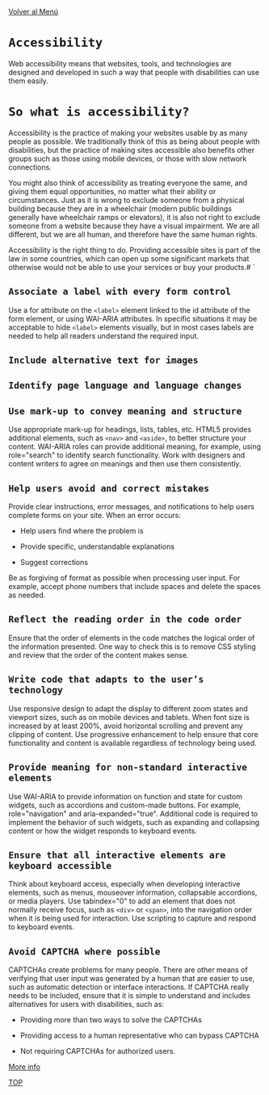 [Volver al Menú](../root.md)

# `Accessibility`

Web accessibility means that websites, tools, and technologies are designed and developed in such a way that people with disabilities can use them easily.

# `So what is accessibility?`

Accessibility is the practice of making your websites usable by as many people as possible. We traditionally think of this as being about people with disabilities, but the practice of making sites accessible also benefits other groups such as those using mobile devices, or those with slow network connections.

You might also think of accessibility as treating everyone the same, and giving them equal opportunities, no matter what their ability or circumstances. Just as it is wrong to exclude someone from a physical building because they are in a wheelchair (modern public buildings generally have wheelchair ramps or elevators), it is also not right to exclude someone from a website because they have a visual impairment. We are all different, but we are all human, and therefore have the same human rights.

Accessibility is the right thing to do. Providing accessible sites is part of the law in some countries, which can open up some significant markets that otherwise would not be able to use your services or buy your products.# `

## `Associate a label with every form control`

Use a for attribute on the `<label>` element linked to the id attribute of the form element, or using WAI-ARIA attributes. In specific situations it may be acceptable to hide `<label>` elements visually, but in most cases labels are needed to help all readers understand the required input.

## `Include alternative text for images`

## `Identify page language and language changes`

## `Use mark-up to convey meaning and structure`

Use appropriate mark-up for headings, lists, tables, etc. HTML5 provides additional elements, such as `<nav>` and `<aside>`, to better structure your content. WAI-ARIA roles can provide additional meaning, for example, using role="search" to identify search functionality. Work with designers and content writers to agree on meanings and then use them consistently.

## `Help users avoid and correct mistakes`

Provide clear instructions, error messages, and notifications to help users complete forms on your site. When an error occurs:

- Help users find where the problem is

- Provide specific, understandable explanations

- Suggest corrections

Be as forgiving of format as possible when processing user input. For example, accept phone numbers that include spaces and delete the spaces as needed.

## `Reflect the reading order in the code order`

Ensure that the order of elements in the code matches the logical order of the information presented. One way to check this is to remove CSS styling and review that the order of the content makes sense.

## `Write code that adapts to the user’s technology`

Use responsive design to adapt the display to different zoom states and viewport sizes, such as on mobile devices and tablets. When font size is increased by at least 200%, avoid horizontal scrolling and prevent any clipping of content. Use progressive enhancement to help ensure that core functionality and content is available regardless of technology being used.

## `Provide meaning for non-standard interactive elements`

Use WAI-ARIA to provide information on function and state for custom widgets, such as accordions and custom-made buttons. For example, role="navigation" and aria-expanded="true". Additional code is required to implement the behavior of such widgets, such as expanding and collapsing content or how the widget responds to keyboard events.

## `Ensure that all interactive elements are keyboard accessible`

Think about keyboard access, especially when developing interactive elements, such as menus, mouseover information, collapsable accordions, or media players. Use tabindex="0" to add an element that does not normally receive focus, such as `<div>` or `<span>`, into the navigation order when it is being used for interaction. Use scripting to capture and respond to keyboard events.

## `Avoid CAPTCHA where possible`

CAPTCHAs create problems for many people. There are other means of verifying that user input was generated by a human that are easier to use, such as automatic detection or interface interactions. If CAPTCHA really needs to be included, ensure that it is simple to understand and includes alternatives for users with disabilities, such as:


- Providing more than two ways to solve the CAPTCHAs

- Providing access to a human representative who can bypass CAPTCHA

- Not requiring CAPTCHAs for authorized users.

[More info](https://www.smashingmagazine.com/2021/03/complete-guide-accessible-front-end-components/)

[TOP](#accessibility)